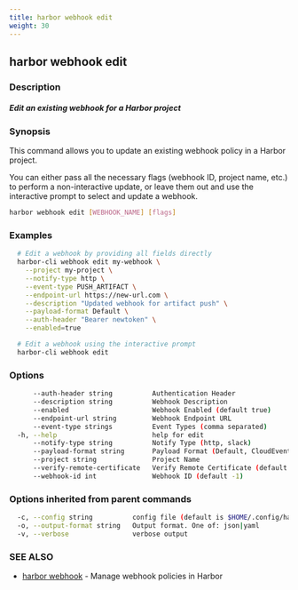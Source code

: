 ```yaml
---
title: harbor webhook edit
weight: 30
---
```

## harbor webhook edit

### Description

##### Edit an existing webhook for a Harbor project

### Synopsis

This command allows you to update an existing webhook policy in a Harbor project.

You can either pass all the necessary flags (webhook ID, project name, etc.) to perform a non-interactive update,
or leave them out and use the interactive prompt to select and update a webhook.

```sh
harbor webhook edit [WEBHOOK_NAME] [flags]
```

### Examples

```sh
  # Edit a webhook by providing all fields directly
  harbor-cli webhook edit my-webhook \
    --project my-project \
    --notify-type http \
    --event-type PUSH_ARTIFACT \
    --endpoint-url https://new-url.com \
    --description "Updated webhook for artifact push" \
    --payload-format Default \
    --auth-header "Bearer newtoken" \
    --enabled=true

  # Edit a webhook using the interactive prompt
  harbor-cli webhook edit
```

### Options

```sh
      --auth-header string          Authentication Header
      --description string          Webhook Description
      --enabled                     Webhook Enabled (default true)
      --endpoint-url string         Webhook Endpoint URL
      --event-type strings          Event Types (comma separated)
  -h, --help                        help for edit
      --notify-type string          Notify Type (http, slack)
      --payload-format string       Payload Format (Default, CloudEvents)
      --project string              Project Name
      --verify-remote-certificate   Verify Remote Certificate (default true)
      --webhook-id int              Webhook ID (default -1)
```

### Options inherited from parent commands

```sh
  -c, --config string          config file (default is $HOME/.config/harbor-cli/config.yaml)
  -o, --output-format string   Output format. One of: json|yaml
  -v, --verbose                verbose output
```

### SEE ALSO

* [harbor webhook](harbor-webhook.md)	 - Manage webhook policies in Harbor

